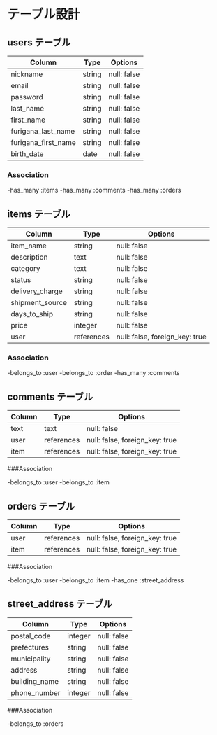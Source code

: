 # テーブル設計

## users テーブル

| Column              | Type   | Options     |
| ------------------- | ------ | ----------- |
| nickname            | string | null: false |
| email               | string | null: false |
| password            | string | null: false |
| last_name           | string | null: false |
| first_name          | string | null: false |
| furigana_last_name  | string | null: false |
| furigana_first_name | string | null: false |
| birth_date          | date   | null: false |


### Association

-has_many :items
-has_many :comments
-has_many :orders

## items テーブル

| Column          | Type       | Options                        |
| --------------- | ---------- | ------------------------------ |
| item_name       | string     | null: false                    |
| description     | text       | null: false                    |
| category        | text       | null: false                    |
| status          | string     | null: false                    |
| delivery_charge | string     | null: false                    |
| shipment_source | string     | null: false                    |
| days_to_ship    | string     | null: false                    |
| price           | integer    | null: false                    |
| user            | references | null: false, foreign_key: true |

### Association

-belongs_to :user
-belongs_to :order
-has_many :comments

## comments テーブル

| Column | Type       | Options                        |
| ------ | ---------- | ------------------------------ |
| text   | text       | null: false                    |
| user   | references | null: false, foreign_key: true |
| item   | references | null: false, foreign_key: true |

###Association

-belongs_to :user
-belongs_to :item

## orders テーブル

| Column          | Type       | Options                        |
| --------------- | ---------- | ------------------------------ |
| user            | references | null: false, foreign_key: true |
| item            | references | null: false, foreign_key: true |

###Association

-belongs_to :user
-belongs_to :item
-has_one :street_address

## street_address テーブル

| Column          | Type       | Options                        |
| --------------- | ---------- | ------------------------------ |
| postal_code     | integer    | null: false                    |
| prefectures     | string     | null: false                    |
| municipality    | string     | null: false                    |
| address         | string     | null: false                    |
| building_name   | string     | null: false                    |
| phone_number    | integer    | null: false                    |

###Association

-belongs_to :orders

